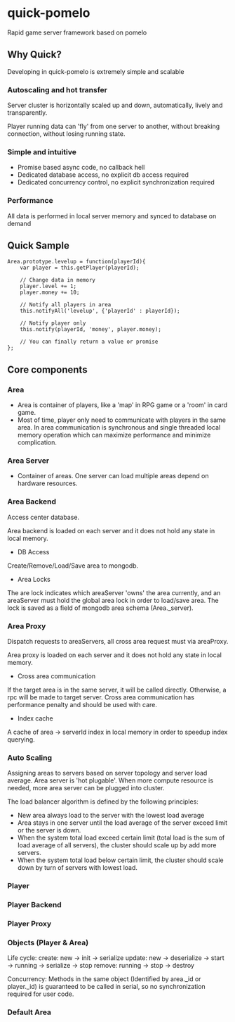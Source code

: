 # quick-pomelo
Rapid game server framework based on pomelo

## Why Quick?

Developing in quick-pomelo is extremely simple and scalable

### Autoscaling and hot transfer
Server cluster is horizontally scaled up and down, automatically, lively and transparently.

Player running data can 'fly' from one server to another, without breaking connection, without losing running state.

### Simple and intuitive

* Promise based async code, no callback hell
* Dedicated database access, no explicit db access required
* Dedicated concurrency control, no explicit synchronization required

### Performance
All data is performed in local server memory and synced to database on demand


## Quick Sample

```
Area.prototype.levelup = function(playerId){
	var player = this.getPlayer(playerId);

	// Change data in memory
	player.level += 1;
	player.money += 10;
	
	// Notify all players in area
	this.notifyAll('levelup', {'playerId' : playerId});

	// Notify player only
	this.notify(playerId, 'money', player.money);

	// You can finally return a value or promise
};
```

## Core components

### Area
* Area is container of players, like a 'map' in RPG game or a 'room' in card game.
* Most of time, player only need to communicate with players in the same area. In area communication is synchronous and single threaded local memory operation which can maximize performance and minimize complication.

###	Area Server
* Container of areas. One server can load multiple areas depend on hardware resources.

### Area Backend
Access center database.

Area backend is loaded on each server and it does not hold any state in local memory.

* DB Access

Create/Remove/Load/Save area to mongodb.

* Area Locks

The are lock indicates which areaServer 'owns' the area currently, and an areaServer must hold the global area lock in order to load/save area.
The lock is saved as a field of mongodb area schema (Area._server).

### Area Proxy

Dispatch requests to areaServers, all cross area request must via areaProxy.

Area proxy is loaded on each server and it does not hold any state in local memory.

* Cross area communication

If the target area is in the same server, it will be called directly. Otherwise, a rpc will be made to target server.
Cross area communication has performance penalty and should be used with care.

* Index cache

A cache of area -> serverId index in local memory in order to speedup index querying.

### Auto Scaling
Assigning areas to servers based on server topology and server load average.
Area server is 'hot plugable'. When more compute resource is needed, more area server can be plugged into cluster.

The load balancer algorithm is defined by the following principles:
* New area always load to the server with the lowest load average
* Area stays in one server until the load average of the server exceed limit or the server is down.
* When the system total load exceed certain limit (total load is the sum of load average of all servers), the cluster should scale up by add more servers.
* When the system total load below certain limit, the cluster should scale down by turn of servers with lowest load.

### Player

### Player Backend

### Player Proxy

### Objects (Player & Area)

Life cycle:
create: new -> init -> serialize
update: new -> deserialize -> start -> running -> serialize -> stop
remove: running -> stop -> destroy

Concurrency:
Methods in the same object (Identified by area._id or player._id) is guaranteed to be called in serial, so no synchronization required for user code.

### Default Area
